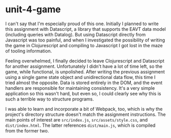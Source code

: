 # unit-4-game

I can't say that I'm especially proud of this one. Initially I planned to write this assignment with Datascript, a library that supports the EAVT data model (including queries with Datalog). But using Datascript directly from Javascript was too painful, and when I investigated the possibility of writing the game in Clojurescript and compiling to Javascript I got lost in the maze of tooling information.

Feeling overwhelmed, I finally decided to leave Clojurescript and Datascript for another assignment. Unfortunately I didn't have a lot of time left, so the game, while functional, is unpolished. After writing the previous assignment using a single game state object and unidirectional data flow, this time I tried almost the opposite. Data is stored entirely in the DOM, and the event handlers are responsible for maintaining consistency. It's a very simple application so this wasn't hard, but even so, I could clearly see why this is such a terrible way to structure programs.

I was able to learn and incorporate a bit of Webpack, too, which is why the project's directory structure doesn't match the assignment instructions. The main points of interest are `src/index.js`, `src/assets/style.css`, and `dist/index.html`. The latter references `dist/main.js`, which is compiled from the former two.